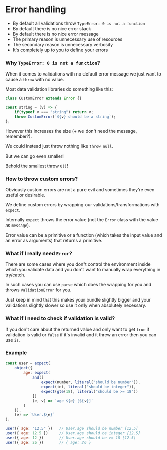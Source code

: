 # Error handling

- By default all validations throw `TypeError: 0 is not a function`
- By default there is no nice error stack
- By default there is no nice error message
- The primary reason is unnecessary use of resources
- The secondary reason is unnecessary verbosity
- It's completely up to you to define your errors

### Why `TypeError: 0 is not a function`?

When it comes to validations with no default error message we just want to cause a `throw` with no value.

Most data validation libraries do something like this:

```js
class CustomError extends Error {}

const string = (v) => {
    if(typeof v === "string") return v;
    throw CustomError(`${v} should be a string`);
};
```

However this increases the size (+ we don't need the message, remember?).

We could instead just throw nothing like `throw null`.

But we can go even smaller!

Behold the smallest throw `0()`!

### How to throw custom errors?

Obviously custom errors are not a pure evil and sometimes they're even useful or desirable.

We define custom errors by wrapping our validations/transformations with `expect`.

Internally `expect` throws the error value (not the `Error` class with the value as `message`).

Error value can be a primitive or a function (which takes the input value and an error as arguments) that returns a primitive.

### What if I really need `Error`?

There are some cases where you don't control the environment inside which you validate data and you don't want to manually wrap everything in try/catch.

In such cases you can use `parse` which does the wrapping for you and throws `ValidationError` for you.

Just keep in mind that this makes your bundle slightly bigger and your validations slightly slower so use it only when absolutely necessary.

### What if I need to check if validation is valid?

If you don't care about the returned value and only want to get `true` if validation is valid or `false` if it's invalid and it threw an error then you can use `is`.

### Example

```js
const user = expect(
    object({
        age: expect(
            and([
                expect(number, literal("should be number")),
                expect(int, literal("should be integer")),
                expect(gte(18), literal("should be >= 18"))
            ])
            (e, v) => `age ${e} [${v}]`
        )
    }),
    (e) => `User.${e}`
);

user({ age: "12.5" })   // User.age should be number [12.5]
user({ age: 12.5 })     // User.age should be integer [12.5]
user({ age: 12 })       // User.age should be >= 18 [12.5]
user({ age: 26 })       // { age: 26 }
```

